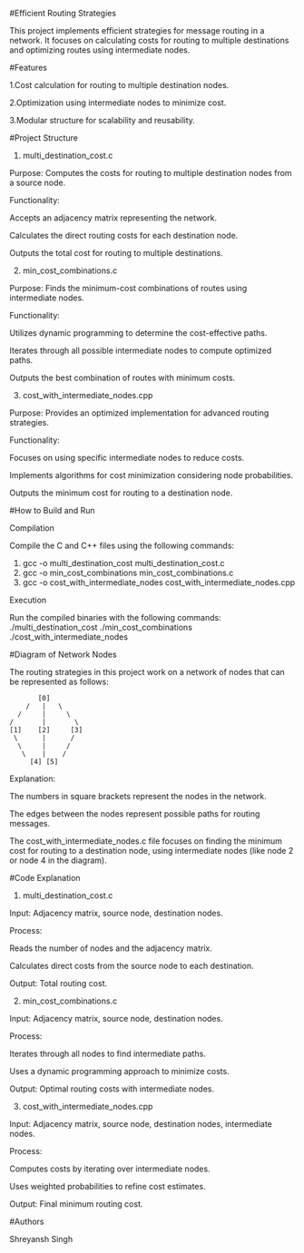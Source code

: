 #Efficient Routing Strategies

This project implements efficient strategies for message routing in a network. It focuses on calculating costs for routing to multiple destinations and optimizing routes using intermediate nodes.

#Features

1.Cost calculation for routing to multiple destination nodes.

2.Optimization using intermediate nodes to minimize cost.

3.Modular structure for scalability and reusability.

#Project Structure

1. multi_destination_cost.c

Purpose: Computes the costs for routing to multiple destination nodes from a source node.

Functionality:

Accepts an adjacency matrix representing the network.

Calculates the direct routing costs for each destination node.

Outputs the total cost for routing to multiple destinations.

2. min_cost_combinations.c

Purpose: Finds the minimum-cost combinations of routes using intermediate nodes.

Functionality:

Utilizes dynamic programming to determine the cost-effective paths.

Iterates through all possible intermediate nodes to compute optimized paths.

Outputs the best combination of routes with minimum costs.

3. cost_with_intermediate_nodes.cpp

Purpose: Provides an optimized implementation for advanced routing strategies.

Functionality:

Focuses on using specific intermediate nodes to reduce costs.

Implements algorithms for cost minimization considering node probabilities.

Outputs the minimum cost for routing to a destination node.

#How to Build and Run

Compilation

Compile the C and C++ files using the following commands:

1. gcc -o multi_destination_cost multi_destination_cost.c
2. gcc -o min_cost_combinations min_cost_combinations.c
3. gcc -o cost_with_intermediate_nodes cost_with_intermediate_nodes.cpp

Execution

Run the compiled binaries with the following commands:
 ./multi_destination_cost
./min_cost_combinations
./cost_with_intermediate_nodes

#Diagram of Network Nodes

The routing strategies in this project work on a network of nodes that can be represented as follows:

```text
       [0]
    /   |   \
  /     |     \
/       |       \
[1]    [2]     [3]
 \      |      /
  \     |     /
   \    |    /
     [4] [5]
```

Explanation:

The numbers in square brackets represent the nodes in the network.

The edges between the nodes represent possible paths for routing messages.

The cost_with_intermediate_nodes.c file focuses on finding the minimum cost for routing to a destination node, using intermediate nodes (like node 2 or node 4 in the diagram).

#Code Explanation

1. multi_destination_cost.c

Input: Adjacency matrix, source node, destination nodes.

Process:

Reads the number of nodes and the adjacency matrix.

Calculates direct costs from the source node to each destination.

Output: Total routing cost.

2. min_cost_combinations.c

Input: Adjacency matrix, source node, destination nodes.

Process:

Iterates through all nodes to find intermediate paths.

Uses a dynamic programming approach to minimize costs.

Output: Optimal routing costs with intermediate nodes.

3. cost_with_intermediate_nodes.cpp

Input: Adjacency matrix, source node, destination nodes, intermediate nodes.

Process:

Computes costs by iterating over intermediate nodes.

Uses weighted probabilities to refine cost estimates.

Output: Final minimum routing cost.

#Authors

Shreyansh Singh
